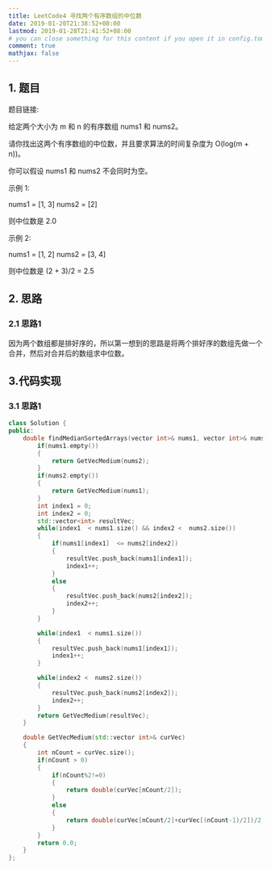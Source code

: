 ```yaml
---
title: LeetCode4 寻找两个有序数组的中位数
date: 2019-01-20T21:38:52+08:00
lastmod: 2019-01-28T21:41:52+08:00
# you can close something for this content if you open it in config.toml.
comment: true
mathjax: false
---
```


## 1. 题目

题目链接:[](https://leetcode-cn.com/problems/median-of-two-sorted-arrays/)


给定两个大小为 m 和 n 的有序数组 nums1 和 nums2。

请你找出这两个有序数组的中位数，并且要求算法的时间复杂度为 O(log(m + n))。

你可以假设 nums1 和 nums2 不会同时为空。

示例 1:

nums1 = [1, 3]
nums2 = [2]

则中位数是 2.0

示例 2:

nums1 = [1, 2]
nums2 = [3, 4]

则中位数是 (2 + 3)/2 = 2.5

## 2. 思路

### 2.1 思路1

因为两个数组都是排好序的，所以第一想到的思路是将两个排好序的数组先做一个合并，然后对合并后的数组求中位数。

## 3.代码实现

### 3.1 思路1

```cpp
class Solution {
public:
    double findMedianSortedArrays(vector int>& nums1, vector int>& nums2) {
        if(nums1.empty())
        {
            return GetVecMedium(nums2);
        }
        if(nums2.empty())
        {
            return GetVecMedium(nums1);
        }
        int index1 = 0;
        int index2 = 0;
        std::vector<int> resultVec;
        while(index1  < nums1.size() && index2 <  nums2.size())
        {
            if(nums1[index1]  <= nums2[index2])
            {
                resultVec.push_back(nums1[index1]);
                index1++;
            }
            else
            {
                resultVec.push_back(nums2[index2]);
                index2++;
            }
        }

        while(index1  < nums1.size())
        {
            resultVec.push_back(nums1[index1]);
            index1++;
        }

        while(index2 <  nums2.size())
        {
            resultVec.push_back(nums2[index2]);
            index2++;
        }
        return GetVecMedium(resultVec);
    }

    double GetVecMedium(std::vector int>& curVec)
    {
        int nCount = curVec.size();
        if(nCount > 0)
        {
            if(nCount%2!=0)
            {
                return double(curVec[nCount/2]);
            }
            else
            {
                return double(curVec[nCount/2]+curVec[(nCount-1)/2])/2;
            }
        }
        return 0.0;
    }
};
```